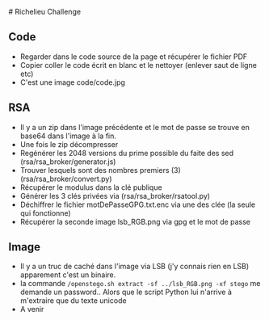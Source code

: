 # Richelieu Challenge

## Code
- Regarder dans le code source de la page et récupérer le fichier PDF
- Copier coller le code écrit en blanc et le nettoyer (enlever saut de ligne etc)
- C'est une image code/code.jpg

## RSA
- Il y a un zip dans l'image précédente et le mot de passe se trouve en base64 dans l'image à la fin.
- Une fois le zip décompresser
- Regénérer les 2048 versions du prime possible du faite des sed (rsa/rsa_broker/generator.js)
- Trouver lesquels sont des nombres premiers (3) (rsa/rsa_broker/convert.py)
- Récupérer le modulus dans la clé publique 
- Générer les 3 clés privées via (rsa/rsa_broker/rsatool.py)
- Déchiffrer le fichier motDePasseGPG.txt.enc via une des clée (la seule qui fonctionne)
- Récupérer la seconde image lsb_RGB.png via gpg et le mot de passe

## Image
- Il y a un truc de caché dans l'image via LSB (j'y connais rien en LSB) apparement c'est un binaire.
- la commande `/openstego.sh extract -sf ../lsb_RGB.png -xf stego` me demande un password.. Alors que le script Python lui n'arrive à m'extraire que du texte unicode
- A venir


